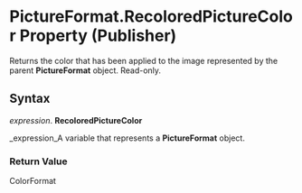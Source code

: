 
# PictureFormat.RecoloredPictureColor Property (Publisher)

Returns the color that has been applied to the image represented by the parent  **PictureFormat** object. Read-only.


## Syntax

 _expression_. **RecoloredPictureColor**

 _expression_A variable that represents a  **PictureFormat** object.


### Return Value

ColorFormat

